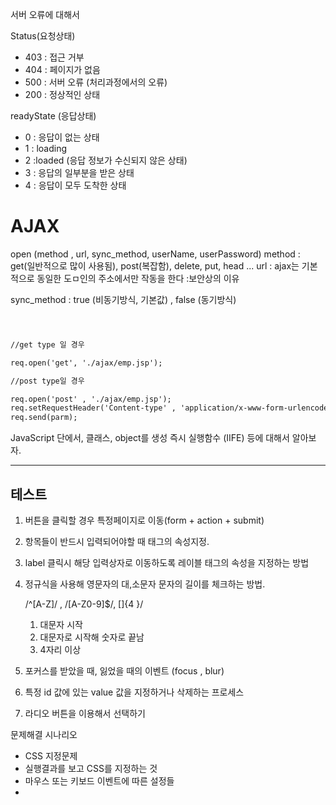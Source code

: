 서버 오류에 대해서

Status(요청상태)
 - 403 : 접근 거부
 - 404 : 페이지가 없음
 - 500 : 서버 오류 (처리과정에서의 오류)
 - 200 : 정상적인 상태


readyState (응답상태)
- 0 : 응답이 없는 상태
- 1 : loading
- 2 :loaded (응답 정보가 수신되지 않은 상태)
- 3 : 응답의 일부분을 받은 상태
- 4 : 응답이 모두 도착한 상태



# AJAX

open (method , url, sync_method, userName, userPassword)
method : get(일반적으로 많이 사용됨), post(복잡함), delete, put, head ...
url : ajax는 기본적으로 동일한 도ㅁ인의 주소에서만 작동을 한다
    :보안상의 이유

sync_method : true (비동기방식, 기본값) , false (동기방식)


```jsp



//get type 일 경우

req.open('get', './ajax/emp.jsp');

//post type일 경우

req.open('post' , './ajax/emp.jsp');
req.setRequestHeader('Content-type' , 'application/x-www-form-urlencoded;charset=utf-8');
req.send(parm);

```

JavaScript 단에서, 클래스, object를 생성
즉시 실행함수 (IIFE) 등에 대해서 알아보자.


----


## 테스트


1. 버튼을 클릭할 경우 특정페이지로 이동(form + action + submit)
2. 항목들이 반드시 입력되어야할 때  태그의 속성지정.
3. label 클릭시 해당 입력상자로 이동하도록 레이블 태그의 속성을 지정하는 방법
4. 정규식을 사용해 영문자의 대,소문자 문자의 길이를 체크하는 방법.

   /^[A-Z]/ , /[A-Z0-9]$/, []{4 }/

   1. 대문자 시작
   2. 대문자로 시작해 숫자로 끝남
   3. 4자리 이상

5. 포커스를 받았을 때, 잃었을 때의 이벤트 (focus , blur)
6. 특정 id 값에 있는 value 값을 지정하거나 삭제하는 프로세스
7. 라디오 버튼을 이용해서 선택하기



문제해결 시나리오
- CSS 지정문제
- 실행결과를 보고 CSS를 지정하는 것
- 마우스 또는 키보드 이벤트에 따른 설정들
- 